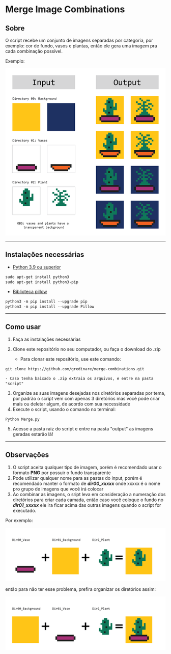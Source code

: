 # Merge Image Combinations

## Sobre

O script recebe um conjunto de imagens separadas por categoria, por exemplo: cor de fundo, vasos e plantas, então ele gera uma imagem pra cada combinação possível.

Exemplo:

<img src="readme/example_00.png" alt="example" width="600px">

---

## Instalações necessárias

- [Python 3.9 ou superior](https://www.python.org)

```
sudo apt-get install python3
sudo apt-get install python3-pip
```

- [Biblioteca pillow](https://pillow.readthedocs.io/en/stable/installation.html)

```
python3 -m pip install --upgrade pip
python3 -m pip install --upgrade Pillow
```

---

## Como usar

1. Faça as instalações necessárias
2. Clone este repositório no seu computador, ou faça o download do .zip

    - Para clonar este repositório, use este comando:

```
git clone https://github.com/gredinare/merge-combinations.git
```

    - Caso tenha baixado o .zip extraia os arquivos, e entre na pasta "script"

3. Organize as suas imagens desejadas nos diretórios separadas por tema, por padrão o script vem com apenas 3 diretórios mas você pode criar mais ou deletar algum, de acordo com sua necessidade
4. Execute o script, usando o comando no terminal:

```
Python Merge.py
```

5. Acesse a pasta raiz do script e entre na pasta "output" as imagens geradas estarão lá!

---

## Observações

1. O script aceita qualquer tipo de imagem, porém é recomendado usar o formato **PNG** por possuir o fundo transparente
2. Pode utilizar qualquer nome para as pastas do input, porém é recomendado manter o formato de ***dir00_xxxxx*** onde xxxxx é o nome pro grupo de imagens que você irá colocar
3. Ao combinar as imagens, o sript leva em consideração a numeração dos diretórios para criar cada camada, então caso você coloque o fundo no ***dir01_xxxxx*** ele ira ficar acima das outras imagens quando o script for executado.

Por exemplo:

<img src="readme/example_01.png" alt="example" width="600px">
<br>

então para não ter esse problema, prefira organizar os diretórios assim:

<img src="readme/example_02.png" alt="example" width="600px">
